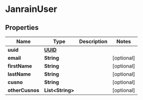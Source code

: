 

# JanrainUser

## Properties

Name | Type | Description | Notes
------------ | ------------- | ------------- | -------------
**uuid** | [**UUID**](UUID.md) |  | 
**email** | **String** |  |  [optional]
**firstName** | **String** |  |  [optional]
**lastName** | **String** |  |  [optional]
**cusno** | **String** |  |  [optional]
**otherCusnos** | **List&lt;String&gt;** |  |  [optional]




